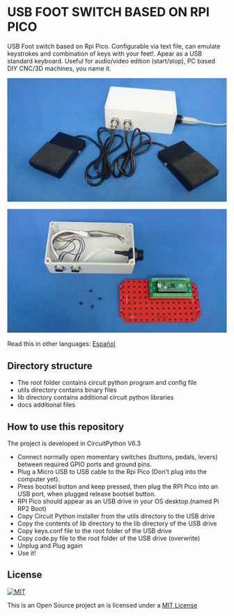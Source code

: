 # USB FOOT SWITCH BASED ON RPI PICO

USB Foot switch based on Rpi Pico. Configurable via text file, can emulate keystrokes and combination of keys with your feet!. Apear as a USB standard keyboard. Useful for audio/video edition (start/stop), PC based DIY CNC/3D machines, you name it.

![DIN-RAIL](docs/footswitch.png)

![PIECES](docs/footswitchopen.png)

Read this in other languages: [Español](docs/README.es.md)

## Directory structure

* The root folder contains circuit python program and config file
* utils directory contains binary files
* lib directory contains additional circuit python libraries
* docs additional files

## How to use this repository

The project is developed in CircuitPython V6.3
* Connect normally open momentary switches (buttons, pedals, levers) between required GPIO ports and ground pins.
* Plug a Micro USB to USB cable to the Rpi Pico (Don't plug into the computer yet).
* Press bootsel button and keep pressed, then plug the RPI Pico into an USB port, when plugged release bootsel button.
* RPI Pico should appear as an USB drive in your OS desktop.(named Pi RP2 Boot)
* Copy Circuit Python installer from the utils directory to the USB drive 
* Copy the contents of lib directory to the lib directory of the USB drive 
* Copy keys.conf file to the root folder of the USB drive 
* Copy code.py file to the root folder of the USB drive (overwrite)
* Unplug and Plug again
* Use it!


## License
[![MIT](https://upload.wikimedia.org/wikipedia/commons/thumb/c/c3/License_icon-mit.svg/240px-License_icon-mit.svg.png)](https://spdx.org/licenses/MIT.html)

This is an Open Source project an is licensed under a [MIT License](https://spdx.org/licenses/MIT.html)
